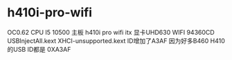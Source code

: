 # h410i-pro-wifi
OC0.62
CPU I5 10500
主板 h410i pro wifi itx
显卡UHD630
WIFI 94360CD
USBInjectAll.kext XHCI-unsupported.kext  ID增加了A3AF  因为好多B460 H410的USB ID都是 0XA3AF
